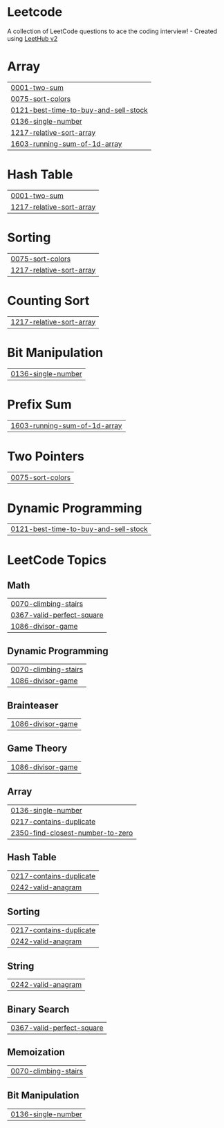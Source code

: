 # Leetcode
A collection of LeetCode questions to ace the coding interview! - Created using [LeetHub v2](https://github.com/arunbhardwaj/LeetHub-2.0)


# Array
|  |
| ------- |
| [0001-two-sum](https://github.com/akarshika03/Leetcode/tree/master/0001-two-sum) |
| [0075-sort-colors](https://github.com/akarshika03/Leetcode/tree/master/0075-sort-colors) |
| [0121-best-time-to-buy-and-sell-stock](https://github.com/akarshika03/Leetcode/tree/master/0121-best-time-to-buy-and-sell-stock) |
| [0136-single-number](https://github.com/akarshika03/Leetcode/tree/master/0136-single-number) |
| [1217-relative-sort-array](https://github.com/akarshika03/Leetcode/tree/master/1217-relative-sort-array) |
| [1603-running-sum-of-1d-array](https://github.com/akarshika03/Leetcode/tree/master/1603-running-sum-of-1d-array) |
# Hash Table
|  |
| ------- |
| [0001-two-sum](https://github.com/akarshika03/Leetcode/tree/master/0001-two-sum) |
| [1217-relative-sort-array](https://github.com/akarshika03/Leetcode/tree/master/1217-relative-sort-array) |
# Sorting
|  |
| ------- |
| [0075-sort-colors](https://github.com/akarshika03/Leetcode/tree/master/0075-sort-colors) |
| [1217-relative-sort-array](https://github.com/akarshika03/Leetcode/tree/master/1217-relative-sort-array) |
# Counting Sort
|  |
| ------- |
| [1217-relative-sort-array](https://github.com/akarshika03/Leetcode/tree/master/1217-relative-sort-array) |
# Bit Manipulation
|  |
| ------- |
| [0136-single-number](https://github.com/akarshika03/Leetcode/tree/master/0136-single-number) |
# Prefix Sum
|  |
| ------- |
| [1603-running-sum-of-1d-array](https://github.com/akarshika03/Leetcode/tree/master/1603-running-sum-of-1d-array) |
# Two Pointers
|  |
| ------- |
| [0075-sort-colors](https://github.com/akarshika03/Leetcode/tree/master/0075-sort-colors) |
# Dynamic Programming
|  |
| ------- |
| [0121-best-time-to-buy-and-sell-stock](https://github.com/akarshika03/Leetcode/tree/master/0121-best-time-to-buy-and-sell-stock) |
<!---LeetCode Topics Start-->
# LeetCode Topics
## Math
|  |
| ------- |
| [0070-climbing-stairs](https://github.com/akarshika03/Leetcode/tree/master/0070-climbing-stairs) |
| [0367-valid-perfect-square](https://github.com/akarshika03/Leetcode/tree/master/0367-valid-perfect-square) |
| [1086-divisor-game](https://github.com/akarshika03/Leetcode/tree/master/1086-divisor-game) |
## Dynamic Programming
|  |
| ------- |
| [0070-climbing-stairs](https://github.com/akarshika03/Leetcode/tree/master/0070-climbing-stairs) |
| [1086-divisor-game](https://github.com/akarshika03/Leetcode/tree/master/1086-divisor-game) |
## Brainteaser
|  |
| ------- |
| [1086-divisor-game](https://github.com/akarshika03/Leetcode/tree/master/1086-divisor-game) |
## Game Theory
|  |
| ------- |
| [1086-divisor-game](https://github.com/akarshika03/Leetcode/tree/master/1086-divisor-game) |
## Array
|  |
| ------- |
| [0136-single-number](https://github.com/akarshika03/Leetcode/tree/master/0136-single-number) |
| [0217-contains-duplicate](https://github.com/akarshika03/Leetcode/tree/master/0217-contains-duplicate) |
| [2350-find-closest-number-to-zero](https://github.com/akarshika03/Leetcode/tree/master/2350-find-closest-number-to-zero) |
## Hash Table
|  |
| ------- |
| [0217-contains-duplicate](https://github.com/akarshika03/Leetcode/tree/master/0217-contains-duplicate) |
| [0242-valid-anagram](https://github.com/akarshika03/Leetcode/tree/master/0242-valid-anagram) |
## Sorting
|  |
| ------- |
| [0217-contains-duplicate](https://github.com/akarshika03/Leetcode/tree/master/0217-contains-duplicate) |
| [0242-valid-anagram](https://github.com/akarshika03/Leetcode/tree/master/0242-valid-anagram) |
## String
|  |
| ------- |
| [0242-valid-anagram](https://github.com/akarshika03/Leetcode/tree/master/0242-valid-anagram) |
## Binary Search
|  |
| ------- |
| [0367-valid-perfect-square](https://github.com/akarshika03/Leetcode/tree/master/0367-valid-perfect-square) |
## Memoization
|  |
| ------- |
| [0070-climbing-stairs](https://github.com/akarshika03/Leetcode/tree/master/0070-climbing-stairs) |
## Bit Manipulation
|  |
| ------- |
| [0136-single-number](https://github.com/akarshika03/Leetcode/tree/master/0136-single-number) |
<!---LeetCode Topics End-->